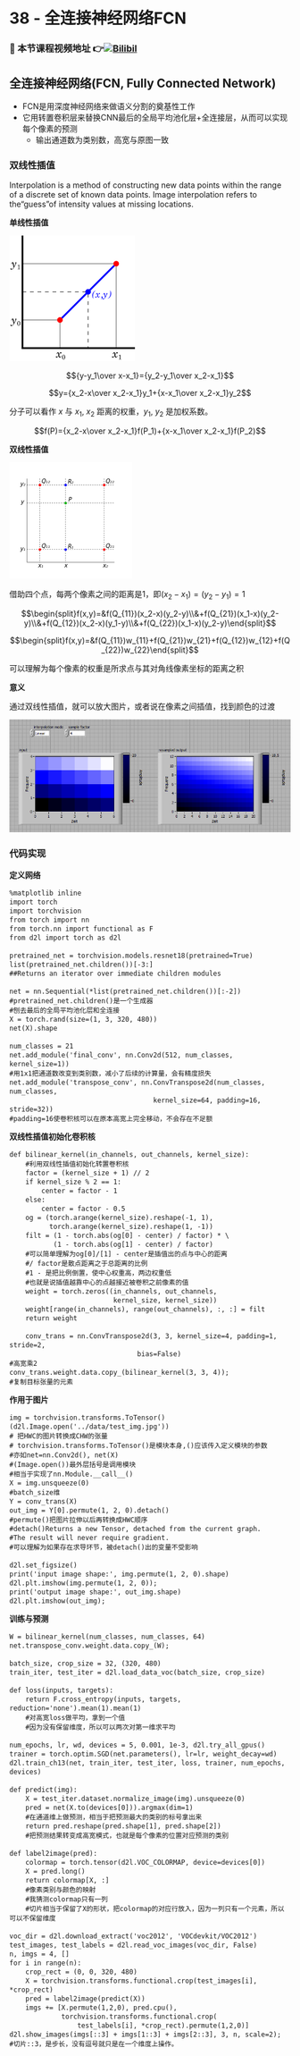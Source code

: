# 38 - 全连接神经网络FCN

### 🎦 本节课程视频地址 👉[![Bilibil](https://i1.hdslb.com/bfs/archive/1c5388eac5758e87d1a53959eb0ba524ea2e3c3c.jpg@640w_400h_100Q_1c.webp)](https://www.bilibili.com/video/BV1af4y1L7Zu)
## 全连接神经网络(FCN, Fully Connected Network)

- FCN是用深度神经网络来做语义分割的奠基性工作
- 它用转置卷积层来替换CNN最后的全局平均池化层+全连接层，从而可以实现每个像素的预测
  - 输出通道数为类别数，高宽与原图一致

### 双线性插值

Interpolation is a method of constructing new data points within the range of a discrete set of known data points. Image interpolation refers to the“guess”of intensity values at missing locations.

**单线性插值**

![](\Images/38-01.png)

$${y-y_1\over x-x_1}={y_2-y_1\over x_2-x_1}$$

$$y={x_2-x\over x_2-x_1}y_1+{x-x_1\over x_2-x_1}y_2$$

分子可以看作 $x$ 与 $x_1$, $x_2$ 距离的权重，$y_1$, $y_2$ 是加权系数。

$$f(P)={x_2-x\over x_2-x_1}f(P_1)+{x-x_1\over x_2-x_1}f(P_2)$$

**双线性插值**

![](\Images/038-02.png)

借助四个点，每两个像素之间的距离是1，即$(x_2-x_1)=(y_2-y_1)=1$

$$\begin{split}f(x,y)=&f(Q_{11})(x_2-x)(y_2-y)\\&+f(Q_{21})(x_1-x)(y_2-y)\\&+f(Q_{12})(x_2-x)(y_1-y)\\&+f(Q_{22})(x_1-x)(y_2-y)\end{split}$$

$$\begin{split}f(x,y)=&f(Q_{11})w_{11}+f(Q_{21})w_{21}+f(Q_{12})w_{12}+f(Q_{22})w_{22}\end{split}$$

可以理解为每个像素的权重是所求点与其对角线像素坐标的距离之积

**意义**

通过双线性插值，就可以放大图片，或者说在像素之间插值，找到颜色的过渡

![](\Images/038-03.png)

### 代码实现

**定义网络**

```
%matplotlib inline
import torch
import torchvision
from torch import nn
from torch.nn import functional as F
from d2l import torch as d2l

pretrained_net = torchvision.models.resnet18(pretrained=True)
list(pretrained_net.children())[-3:]
##Returns an iterator over immediate children modules

net = nn.Sequential(*list(pretrained_net.children())[:-2])
#pretrained_net.children()是一个生成器
#刨去最后的全局平均池化层和全连接
X = torch.rand(size=(1, 3, 320, 480))
net(X).shape

num_classes = 21
net.add_module('final_conv', nn.Conv2d(512, num_classes, kernel_size=1))
#用1x1把通道数改变到类别数，减小了后续的计算量，会有精度损失
net.add_module('transpose_conv', nn.ConvTranspose2d(num_classes, num_classes,
                                    kernel_size=64, padding=16, stride=32))
#padding=16使卷积核可以在原本高宽上完全移动，不会存在不足额
```
**双线性插值初始化卷积核**

```
def bilinear_kernel(in_channels, out_channels, kernel_size):
    #利用双线性插值初始化转置卷积核
    factor = (kernel_size + 1) // 2
    if kernel_size % 2 == 1:
        center = factor - 1
    else:
        center = factor - 0.5
    og = (torch.arange(kernel_size).reshape(-1, 1),
          torch.arange(kernel_size).reshape(1, -1))
    filt = (1 - torch.abs(og[0] - center) / factor) * \
           (1 - torch.abs(og[1] - center) / factor)
    #可以简单理解为og[0]/[1] - center是插值出的点与中心的距离
    #/ factor是散点距离之于总距离的比例
    #1 - 是把比例倒置，使中心权重高，两边权重低
    #也就是说插值越靠中心的点越接近被卷积之前像素的值
    weight = torch.zeros((in_channels, out_channels,
                          kernel_size, kernel_size))
    weight[range(in_channels), range(out_channels), :, :] = filt
    return weight

    conv_trans = nn.ConvTranspose2d(3, 3, kernel_size=4, padding=1, stride=2,
                                bias=False)
#高宽乘2
conv_trans.weight.data.copy_(bilinear_kernel(3, 3, 4));
#复制目标张量的元素
```

**作用于图片**

```
img = torchvision.transforms.ToTensor()(d2l.Image.open('../data/test_img.jpg'))
# 把HWC的图片转换成CHW的张量
# torchvision.transforms.ToTensor()是模块本身,()应该传入定义模块的参数
#亦如net=nn.Conv2d(), net(X)
#(Image.open())最外层括号是调用模块
#相当于实现了nn.Module.__call__()
X = img.unsqueeze(0)
#batch_size维
Y = conv_trans(X)
out_img = Y[0].permute(1, 2, 0).detach()
#permute()把图片拉伸以后再转换成HWC顺序
#detach()Returns a new Tensor, detached from the current graph.
#The result will never require gradient.
#可以理解为如果存在求导环节，被detach()出的变量不受影响

d2l.set_figsize()
print('input image shape:', img.permute(1, 2, 0).shape)
d2l.plt.imshow(img.permute(1, 2, 0));
print('output image shape:', out_img.shape)
d2l.plt.imshow(out_img);
```
**训练与预测**

```
W = bilinear_kernel(num_classes, num_classes, 64)
net.transpose_conv.weight.data.copy_(W);

batch_size, crop_size = 32, (320, 480)
train_iter, test_iter = d2l.load_data_voc(batch_size, crop_size)

def loss(inputs, targets):
    return F.cross_entropy(inputs, targets, reduction='none').mean(1).mean(1)
    #对高宽loss做平均，拿到一个值
    #因为没有保留维度，所以可以两次对第一维求平均

num_epochs, lr, wd, devices = 5, 0.001, 1e-3, d2l.try_all_gpus()
trainer = torch.optim.SGD(net.parameters(), lr=lr, weight_decay=wd)
d2l.train_ch13(net, train_iter, test_iter, loss, trainer, num_epochs, devices)

def predict(img):
    X = test_iter.dataset.normalize_image(img).unsqueeze(0)
    pred = net(X.to(devices[0])).argmax(dim=1)
    #在通道维上做预测，相当于把预测最大的类别的标号拿出来
    return pred.reshape(pred.shape[1], pred.shape[2])
    #把预测结果转变成高宽模式，也就是每个像素的位置对应预测的类别

def label2image(pred):
    colormap = torch.tensor(d2l.VOC_COLORMAP, device=devices[0])
    X = pred.long()
    return colormap[X, :]
    #像素类别与颜色的映射
    #我猜测colormap只有一列
    #切片相当于保留了X的形状，把colormap的对应行放入，因为一列只有一个元素，所以可以不保留维度

voc_dir = d2l.download_extract('voc2012', 'VOCdevkit/VOC2012')
test_images, test_labels = d2l.read_voc_images(voc_dir, False)
n, imgs = 4, []
for i in range(n):
    crop_rect = (0, 0, 320, 480)
    X = torchvision.transforms.functional.crop(test_images[i], *crop_rect)
    pred = label2image(predict(X))
    imgs += [X.permute(1,2,0), pred.cpu(),
             torchvision.transforms.functional.crop(
                 test_labels[i], *crop_rect).permute(1,2,0)]
d2l.show_images(imgs[::3] + imgs[1::3] + imgs[2::3], 3, n, scale=2);
#切片::3，是步长，没有逗号就只是在一个维度上操作。
```